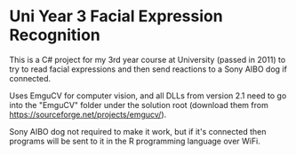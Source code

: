 # Uni Year 3 Facial Expression Recognition
This is a C# project for my 3rd year course at University (passed in 2011) to try to read facial expressions and then send reactions to a Sony AIBO dog if connected.

Uses EmguCV for computer vision, and all DLLs from version 2.1 need to go into the "EmguCV" folder under the solution root (download them from https://sourceforge.net/projects/emgucv/).

Sony AIBO dog not required to make it work, but if it's connected then programs will be sent to it in the R programming language over WiFi.